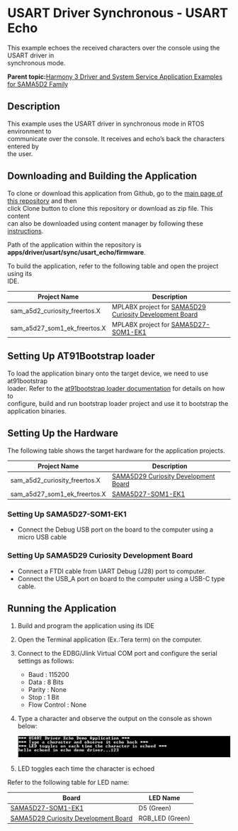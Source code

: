 # USART Driver Synchronous - USART Echo

This example echoes the received characters over the console using the USART driver in<br /> synchronous mode.

**Parent topic:**[Harmony 3 Driver and System Service Application Examples for SAMA5D2 Family](GUID-89743DCD-F235-4D2D-AE19-B9D1B98911AD.md)

## Description

This example uses the USART driver in synchronous mode in RTOS environment to<br /> communicate over the console. It receives and echo’s back the characters entered by<br /> the user.

## Downloading and Building the Application

To clone or download this application from Github, go to the [main page of this repository](https://github.com/Microchip-MPLAB-Harmony/core_apps_sam_a5d2) and then<br /> click Clone button to clone this repository or download as zip file. This content<br /> can also be downloaded using content manager by following these [instructions](https://github.com/Microchip-MPLAB-Harmony/contentmanager/wiki).

Path of the application within the repository is<br /> **apps/driver/usart/sync/usart\_echo/firmware**.

To build the application, refer to the following table and open the project using its<br /> IDE.

|Project Name|Description|
|------------|-----------|
|sam\_a5d2\_curiosity\_freertos.X|MPLABX project for [SAMA5D29 Curiosity Development Board](https://www.microchip.com/en-us/development-tool/EV07R15A)|
|sam\_a5d27\_som1\_ek\_freertos.X|MPLABX project for [SAMA5D27-SOM1-EK1](https://www.microchip.com/DevelopmentTools/ProductDetails/atsama5d27-som1-ek1)|

## Setting Up AT91Bootstrap loader

To load the application binary onto the target device, we need to use at91bootstrap<br /> loader. Refer to the [at91bootstrap loader documentation](GUID-EC647FFE-720B-413C-81C5-6ACA67E7CC7B.md) for details on how to<br /> configure, build and run bootstrap loader project and use it to bootstrap the<br /> application binaries.

## Setting Up the Hardware

The following table shows the target hardware for the application projects.

|Project Name|Description|
|------------|-----------|
|sam\_a5d2\_curiosity\_freertos.X|[SAMA5D29 Curiosity Development Board](https://www.microchip.com/en-us/development-tool/EV07R15A)|
|sam\_a5d27\_som1\_ek\_freertos.X|[SAMA5D27-SOM1-EK1](https://www.microchip.com/DevelopmentTools/ProductDetails/atsama5d27-som1-ek1)|

### Setting Up SAMA5D27-SOM1-EK1

-   Connect the Debug USB port on the board to the computer using a micro USB cable

### Setting Up SAMA5D29 Curiosity Development Board

-   Connect a FTDI cable from UART Debug \(J28\) port to computer.
-   Connect the USB\_A port on board to the computer using a USB-C type cable.

## Running the Application

1.  Build and program the application using its IDE
2.  Open the Terminal application \(Ex.:Tera term\) on the computer.
3.  Connect to the EDBG/Jlink Virtual COM port and configure the serial settings as follows:
    -   Baud : 115200
    -   Data : 8 Bits
    -   Parity : None
    -   Stop : 1 Bit
    -   Flow Control : None
4.  Type a character and observe the output on the console as shown below:

    ![](GUID-80859561-E74A-4161-B43D-8C38AD838B38-low.png)

5.  LED toggles each time the character is echoed

Refer to the following table for LED name:

|Board|LED Name|
|-----|--------|
|[SAMA5D27-SOM1-EK1](https://www.microchip.com/DevelopmentTools/ProductDetails/atsama5d27-som1-ek1)|D5 \(Green\)|
|[SAMA5D29 Curiosity Development Board](https://www.microchip.com/en-us/development-tool/EV07R15A)|RGB\_LED \(Green\)|


